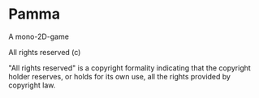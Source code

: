 # Pamma
A mono-2D-game

All rights reserved (c)

"All rights reserved" is a copyright formality indicating that the copyright holder reserves, or holds for its own use, all the rights provided by copyright law. 
